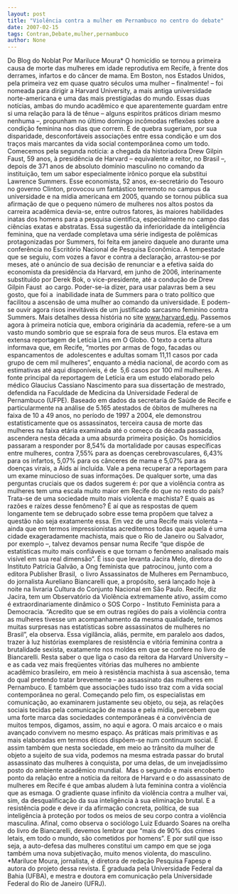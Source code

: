 ```yaml
---
layout: post
title: "Violência contra a mulher em Pernambuco no centro do debate"
date: 2007-02-15
tags: Contran,Debate,mulher,pernambuco
author: None
---
```

Do Blog do Noblat
Por&nbsp;Mariluce Moura*
O homicídio se tornou a primeira causa de morte das mulheres em idade reprodutiva em Recife, à frente dos derrames, infartos e do câncer de mama. 
Em Boston, nos Estados Unidos, pela primeira vez em quase quatro séculos uma mulher – finalmente! – foi nomeada para dirigir a Harvard University, a mais antiga universidade norte-americana e uma das mais prestigiadas do mundo. 
Essas duas notícias, ambas do mundo acadêmico e que aparentemente guardam entre si uma relação para lá de tênue – alguns espíritos práticos diriam mesmo nenhuma –, propunham no último domingo incômodas reflexões sobre a condição feminina nos dias que correm. E de quebra sugeriam, por sua disparidade, desconfortáveis associações entre essa condição e um dos traços mais marcantes da vida social contemporânea como um todo. 
Comecemos pela segunda notícia: a chegada da historiadora Drew Gilpin Faust, 59 anos, à presidência de Harvard – equivalente a reitor, no Brasil –, depois de 371 anos de absoluto domínio masculino no comando da instituição, tem um sabor especialmente irônico porque ela substitui Lawrence Summers. Esse economista, 52 anos, ex-secretário do Tesouro no governo Clinton, provocou um fantástico terremoto no campus da universidade e na mídia americana em 2005, quando se tornou pública sua afirmação de que o pequeno número de mulheres nos altos postos da carreira acadêmica devia-se, entre outros fatores, às maiores habilidades inatas dos homens para a pesquisa científica, especialmente no campo das ciências exatas e abstratas. 
Essa sugestão da inferioridade da inteligência feminina, que na verdade completava uma série indigesta de polêmicas protagonizadas por Summers, foi feita em janeiro daquele ano durante uma conferência no Escritório Nacional de Pesquisa Econômica. 
A tempestade que se seguiu, com vozes a favor e contra a declaração, arrastou-se por meses, até o anúncio de sua decisão de renunciar e a efetiva saída do economista da presidência da Harvard, em junho de 2006, interinamente substituído por Derek Bok, o vice-presidente, até a condução de Drew Gilpin Faust&nbsp; ao cargo. Poder-se-ia dizer, para usar palavras bem a seu gosto, que foi a&nbsp; inabilidade inata de Summers para o trato político que facilitou a ascensão de uma mulher ao comando da universidade. E podem-se ouvir agora risos inevitáveis de um justificado sarcasmo feminino contra Summers. Mais detalhes dessa história no site www.harvard.edu. 
Passemos agora à primeira notícia que, embora originária da academia, refere-se a um vasto mundo sombrio que se espraia fora de seus muros. Ela estava em extensa reportagem de Letícia Lins em O Globo. O texto a certa altura informava que, em Recife, “mortes por armas de fogo, facadas ou espancamentos de&nbsp; adolescentes e adultas somam 11,11 casos por cada grupo de cem mil mulheres”, enquanto a média nacional, de acordo com as estimativas até aqui disponíveis, é de&nbsp; 5,6 casos por 100 mil mulheres.
A fonte principal da reportagem de Letícia era um estudo elaborado pelo médico Glaucius Cassiano Nascimento para sua dissertação de mestrado, defendida na Faculdade de Medicina da Universidade Federal de Pernambuco (UFPE). Baseado em dados da secretaria de Saúde de Recife e particularmente na análise de 5.165 atestados de óbitos de mulheres na faixa de 10 a 49 anos, no período de 1997 a 2004, ele demonstrou estatisticamente que os assassinatos, terceira causa de morte das mulheres na faixa etária examinada até o começo da década passada, ascendera nesta década a uma absurda primeira posição. 
Os homicídios passaram a responder por 8,54% da mortalidade por causas específicas entre mulheres, contra 7,55% para as doenças cerebrovasculares, 6,43% para os infartos, 5,07% para os cânceres de mama e 5,07% para as doenças virais, a Aids aí incluída. 
Vale a pena recuperar a reportagem para um exame minucioso de suas informações. De qualquer sorte, uma das perguntas cruciais que os dados sugerem é: por que a violência contra as mulheres tem uma escala muito maior em Recife do que no resto do país? Trata-se de uma sociedade muito mais violenta e machista? E quais as razões e raízes desse fenômeno? 
É aí que as respostas de quem longamente tem se debruçado sobre esse tema propõem que talvez a questão não seja exatamente essa. Em vez de uma Recife mais violenta – ainda que em termos impressionistas acreditemos todas que aquela é uma cidade exageradamente machista, mais que o Rio de Janeiro ou Salvador, por exemplo –, talvez devamos pensar numa Recife “que dispõe de estatísticas muito mais confiáveis e que tornam o fenômeno analisado mais visível em sua real dimensão”. É isso que levanta Jacira Melo, diretora do Instituto Patrícia Galvão, a Ong feminista que&nbsp; patrocinou, junto com a editora Publisher Brasil,&nbsp; o livro Assassinatos de Mulheres em Pernambuco, do jornalista Aureliano Biancarelli que, a propósito, será lançado hoje à noite na livraria Cultura do Conjunto Nacional em São Paulo. 
Recife, diz Jacira, tem um Observatório da Violência extremamente ativo, assim como é extraordinariamente dinâmico o SOS Corpo - Instituto Feminista para a Democracia. “Acredito que se em outras regiões do país a violência contra as mulheres tivesse um acompanhamento da mesma qualidade, teríamos muitas surpresas nas estatísticas sobre assassinatos de mulheres no Brasil”, ela observa. Essa vigilância, aliás, permite, em paralelo aos dados, trazer à luz histórias exemplares de resistência e vitória feminina contra a brutalidade sexista, exatamente nos moldes em que se confere no livro de Biancarelli. 
Resta saber o que liga o caso da reitora da Harvard University – e as cada vez mais freqüentes vitórias das mulheres no ambiente acadêmico brasileiro, em meio à resistência machista à sua ascensão, tema do qual pretendo tratar brevemente – ao assassinato das mulheres em Pernambuco. E também que associações tudo isso traz com a vida social contemporânea no geral. 
Começando pelo fim, os especialistas em comunicação, ao examinarem justamente seu objeto, ou seja, as relações sociais tecidas pela comunicação de massa e pela mídia, percebem que uma forte marca das sociedades contemporâneas é a convivência de muitos tempos, digamos, assim, no aqui e agora. O mais arcaico e o mais avançado convivem no mesmo espaço. 
As práticas mais primitivas e as mais elaboradas em termos éticos dispõem-se num continuum social. É assim também que nesta sociedade, em meio ao trânsito da mulher de objeto a sujeito de sua vida, podemos na mesma estrada passar do brutal assassinato das mulheres à conquista, por uma delas, de um invejadíssimo posto do ambiente acadêmico mundial.&nbsp; Mas o segundo e mais encoberto ponto da relação entre a notícia da reitora de Harvard e o do assassinato de mulheres em Recife é que ambas aludem à luta feminina contra a violência que as esmaga. 
O gradiente quase infinito da violência contra a mulher vai, sim, da desqualificação da sua inteligência à sua eliminação brutal. E a resistência pode e deve ir da afirmação concreta, política, de sua inteligência à proteção por todos os meios de seu corpo contra a violência masculina. Afinal, como observa o sociólogo Luiz Eduardo Soares na orelha do livro de Biancarelli, devemos lembrar que “mais de 90% dos crimes letais, em todo o mundo, são cometidos por homens”. E por sutil que isso seja, a auto-defesa das mulheres constitui um campo em que se joga também uma nova subjetivação, muito menos violenta, do masculino.&nbsp;&nbsp; 
*Mariluce Moura, jornalista, é diretora de redação Pesquisa Fapesp e autora do projeto dessa revista. É graduada pela Universidade Federal da Bahia (UFBA), e mestra e doutora em comunicação pela Universidade Federal do Rio de Janeiro (UFRJ).  